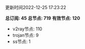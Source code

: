 更新时间2022-12-25 17:23:22

**总订阅: 45**
**总节点: 719**
**有效节点: 120**
- v2ray节点: 110
- trojan节点: 9
- ss节点: 1
